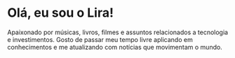 <h1>Olá, eu sou o Lira!</h1>
<p>Apaixonado por músicas, livros, filmes e assuntos relacionados a tecnologia e investimentos. Gosto de passar meu tempo livre aplicando em conhecimentos e me atualizando com notícias que movimentam o mundo. </p>

